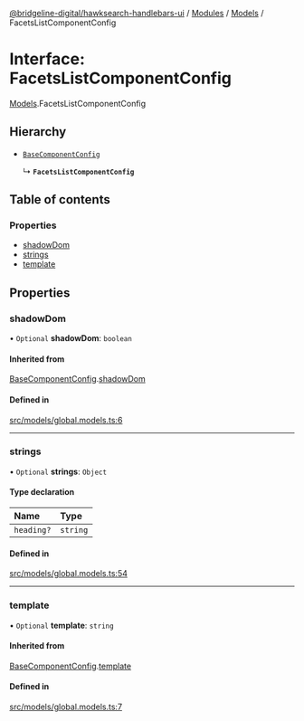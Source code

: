 [@bridgeline-digital/hawksearch-handlebars-ui](../README.md) / [Modules](../modules.md) / [Models](../modules/Models.md) / FacetsListComponentConfig

# Interface: FacetsListComponentConfig

[Models](../modules/Models.md).FacetsListComponentConfig

## Hierarchy

- [`BaseComponentConfig`](Models.BaseComponentConfig.md)

  ↳ **`FacetsListComponentConfig`**

## Table of contents

### Properties

- [shadowDom](Models.FacetsListComponentConfig.md#shadowdom)
- [strings](Models.FacetsListComponentConfig.md#strings)
- [template](Models.FacetsListComponentConfig.md#template)

## Properties

### shadowDom

• `Optional` **shadowDom**: `boolean`

#### Inherited from

[BaseComponentConfig](Models.BaseComponentConfig.md).[shadowDom](Models.BaseComponentConfig.md#shadowdom)

#### Defined in

[src/models/global.models.ts:6](https://bitbucket.org/bridgelinedigital/frontend-handlebars-ui/src/db3ebfe/src/models/global.models.ts#lines-6)

___

### strings

• `Optional` **strings**: `Object`

#### Type declaration

| Name | Type |
| :------ | :------ |
| `heading?` | `string` |

#### Defined in

[src/models/global.models.ts:54](https://bitbucket.org/bridgelinedigital/frontend-handlebars-ui/src/db3ebfe/src/models/global.models.ts#lines-54)

___

### template

• `Optional` **template**: `string`

#### Inherited from

[BaseComponentConfig](Models.BaseComponentConfig.md).[template](Models.BaseComponentConfig.md#template)

#### Defined in

[src/models/global.models.ts:7](https://bitbucket.org/bridgelinedigital/frontend-handlebars-ui/src/db3ebfe/src/models/global.models.ts#lines-7)
